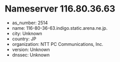 # Nameserver 116.80.36.63

* as_number: 2514
* name: 116-80-36-63.indigo.static.arena.ne.jp.
* city: Unknown
* country: JP
* organization: NTT PC Communications, Inc.
* version: Unknown
* dnssec: Unknown
